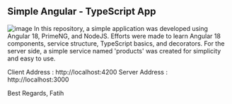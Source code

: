 ## Simple Angular - TypeScript App

![image](https://github.com/user-attachments/assets/b0102cf3-95e7-4db0-b56a-429340751be5)
In this repository, a simple application was developed using Angular 18, PrimeNG, and NodeJS. Efforts were made to learn Angular 18 components, service structure, TypeScript basics, and decorators. For the server side, a simple service named 'products' was created for simplicity and easy to use.

Client Address : http://localhost:4200
Server Address : http://localhost:3000

Best Regards,
Fatih
